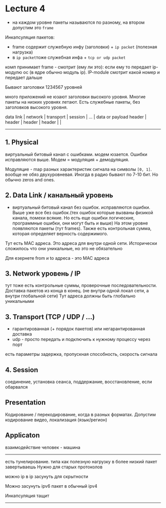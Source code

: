 # Lecture 4
- на каждом уровне пакеты называются по разному, на втором допустим это `frame`

Инкапсуляция пакетов:
- frame содержит служебную инфу (заголовки) + `ip packet` (полезная нагрузка)
- в `ip packet`тоже служебная инфа + `tcp or udp packet`

комп принимает frame - смотрит (ему ли это): если ему то передает ip-модулю ос (в ядре обычно модуль ip). IP-module смотрит какой номер и передает дальше

Бывают заголовки 1234567 уровней

много приложений не юзают заголовки высокого уровня. Многие пакеты на низких уровнях летают. Есть служебные пакеты, без заголовков высокого уровня.

data link | network | transport | session | ... | data or payload
header    | header  | header    | header  |     | 



---

## 1. Physical
виртуальный битовый канал с ошибками. модем юзается. Ошибки исправляются выше. Модем = модуляция + демодуляция.

Модуляцие - map  разных характеристик сигнала на символы `[0, 1]`. вообще не обяз двухуровневая. Иногда в радио бывают по 7-10 бит. Но обычно zeros and ones.


## 2. Data Link / канальный уровень 
- виртуальный битовый канал без ошибок. исправляются ошибки. Выше уже все без ошибок.(тех ошибок которые вызваны физикой канала, помехи всякие. Но есть еще ошибки логические, программные ошибки, они могут быть и выше) На этом уровне появляются пакеты (тут frames). Также есть контрольная сумма, которая определяет верность содержимого. 

Тут есть MAC адреса. Это адреса для внутри одной сети. Исторически сложилось что они уникальные, но это не обязательно

Для езернете from и to  адреса - это MAC адреса

## 3. Network уровень / IP
тут тоже есть контрольные суммы, проверочные последовательности. Доставка пакетов из конца в конец. (не внутри одной локал сети, а внутри глобальной сети)
Тут адреса должны быть глобально уникальными


## 3. Transport (TCP / UDP / ...)
- гарантированная (+ порядок пакетов) или негарантированная доставка
- udp - просто передать и подключить к нужному процессу через порт

есть параметры задержка, пропускная способность, скорость сигнала

## 4. Session
соединение, установка сеанса, поддержание, восстановление, если обарвался


## Presentation
Кодирование / перекодирование, когда в разных форматах. Допустим кодирование видео, локализация (язык/регион)

## Applicaton
взаимодействие человек - машина


---

есть тунелирование. типа как полезную нагрузку в более низкий пакет завертываешь
Нужно для старых протоколов

можно ip в ip засунуть для скрытности

Можно засунуть ipv6 пакет в обычный ipv4

Инкапсуляция тащит

---
